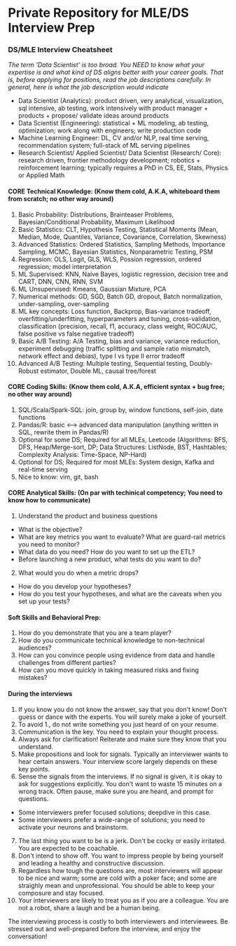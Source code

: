 # Private Repository for MLE/DS Interview Prep

### DS/MLE Interview Cheatsheet

*The term 'Data Scientist' is too broad. You NEED to know what your expertise is and what kind of DS aligns better with your career goals. That is, before applying for positions, read the job descriptions carefully. In general, here is what the job description would indicate*
- Data Scientist (Analytics): product driven, very analytical, visualization, sql intensive, ab testing, work intensively with product manager + products + propose/ validate ideas around products
- Data Scientist (Engineering): statistical + ML modeling, ab testing, optimization; work along with engineers; write production code
- Machine Learning Engineer:  DL, CV and/or NLP, real time serving, recommendation system; full-stack of ML serving pipelines
- Research Scientist/ Applied Scientist/ Data Scientist (Research/ Core): research driven, frontier methodology development; robotics + reinforcement learning; typically requires a PhD in CS, EE, Stats, Physics or Applied Math

#### CORE Technical Knowledge: (Know them cold, A.K.A, whiteboard them from scratch; no other way around)
1. Basic Probability: Distributions, Brainteaser Problems, Bayesian/Conditional Probability, Maximum Likelihood
2. Basic Statistics: CLT, Hypothesis Testing, Statistical Moments (Mean, Median, Mode, Quantiles, Variance, Covariance, Correlation, Skewness)
3. Advanced Statistics: Ordered Statistics, Sampling Methods, Importance Sampling, MCMC, Bayesian Statistics, Nonparametric Testing, PSM
4. Regression: OLS, Logit, GLS, WLS, Possion regression, ordered regression; model interpretation 
5. ML Supervised: KNN, Naive Bayes, logistic regression, decision tree and CART, DNN, CNN, RNN, SVM
6. ML Unsupervised: Kmeans, Gaussian Mixture, PCA
7. Numerical methods: GD, SGD, Batch GD, dropout, Batch normalization, under-sampling, over-sampling
8. ML key concepts: Loss function, Backprop, Bias-variance tradeoff, overfitting/underfitting, hyperparameters and tuning, cross-validation, classification (precision, recall, f1, accuracy, class weight, ROC/AUC, false positive vs false negative tradeoff)
9. Basic A/B Testing: A/A Testing, bias and variance, variance reduction, experiment debugging (traffic splitting and sample ratio mismatch, network effect and debias), type I vs type II error tradeoff
10. Advanced A/B Testing: Multiple testing, Sequential testing, Doubly-Robust estimator, Double ML, causal tree/forest

#### CORE Coding Skills: (Know them cold, A.K.A, efficient syntax + bug free; no other way around)
1. SQL/Scala/Spark-SQL: join, group by, window functions, self-join, date functions
2. Pandas/R: basic <--> advanced data manipulation (anything written in SQL, rewrite them in Pandas/R)
3. Optional for some DS; Required for all MLEs, Leetcode (Algorithms: BFS, DFS, Heap/Merge-sort, DP; Data Structures: ListNode, BST, Hashtables; Complexity Analysis: Time-Space, NP-Hard)
4. Optional for DS; Required for most MLEs: System design, Kafka and real-time serving
5. Nice to know: vim, git, bash

#### CORE Analytical Skills: (On par with techinical competency; You need to know how to communicate)
1. Understand the product and business questions
- What is the objective?
- What are key metrics you want to evaluate? What are guard-rail metrics you need to monitor?
- What data do you need? How do you want to set up the ETL?
- Before launching a new product, what tests do you want to do?

2. What would you do when a metric drops?
- How do you develop your hypotheses?
- How do you test your hypotheses, and what are the caveats when you set up your tests?

#### Soft Skills and Behavioral Prep:
1. How do you demonstrate that you are a team player?
2. How do you communicate technical knowledge to non-technical audiences?
3. How can you convince people using evidence from data and handle challenges from different parties?
4. How can you move quickly in taking measured risks and fixing mistakes?

#### During the interviews
1. If you know you do not know the answer, say that you don't know! Don't guess or dance with the experts. You will surely make a joke of yourself.
2. To avoid 1., do not write something you just heard of on your resume. 
3. Communication is the key. You need to explain your thought process. 
4. Always ask for clarification! Reiterate and make sure they know that you understand. 
5. Make propositions and look for signals. Typically an interviewer wants to hear certain answers. Your interview score largely depends on these key points.
6. Sense the signals from the interviews. If no signal is given, it is okay to ask for suggestions explicitly. You don't want to waste 15 minutes on a wrong track. Often pause, make sure you are heard, and prompt for questions.
- Some interviewers prefer focused solutions; deepdive in this case. 
- Some interviewers prefer a wide-range of solutions; you need to activate your neurons and brainstorm.
7. The last thing you want to be is a jerk. Don't be cocky or easily irritated. You are expected to be coachable. 
8. Don't intend to show off. You want to impress people by being yourself and leading a healthy and constructive discussion. 
9. Regardless how tough the questions are, most interviewers will appear to be nice and warm; some are cold with a poker face; and some are straighly mean and unprofessional. You should be able to keep your composure and stay focused. 
10. Your interviewers are likely to treat you as if you are a colleague. You are not a robot, share a laugh and be a human being. 

The interviewing process is costly to both interviewers and interviewees. Be stressed out and well-prepared before the interview, and enjoy the conversation!
